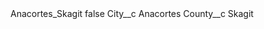 <?xml version="1.0" encoding="UTF-8"?>
<CustomMetadata xmlns="http://soap.sforce.com/2006/04/metadata" xmlns:xsi="http://www.w3.org/2001/XMLSchema-instance" xmlns:xsd="http://www.w3.org/2001/XMLSchema">
    <label>Anacortes_Skagit</label>
    <protected>false</protected>
    <values>
        <field>City__c</field>
        <value xsi:type="xsd:string">Anacortes</value>
    </values>
    <values>
        <field>County__c</field>
        <value xsi:type="xsd:string">Skagit</value>
    </values>
</CustomMetadata>
